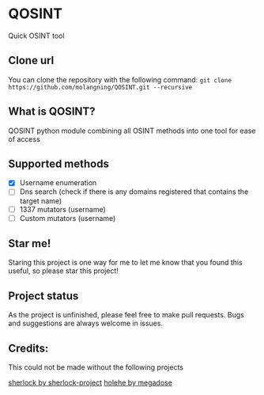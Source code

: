 # QOSINT
Quick OSINT tool

## Clone url

You can clone the repository with the following command:
`git clone https://github.com/molangning/QOSINT.git --recursive`



## What is QOSINT?

QOSINT python module combining all OSINT methods into one tool for ease of access


## Supported methods

- [x] Username enumeration 
- [ ] Dns search (check if there is any domains registered that contains the target name)
- [ ] 1337 mutators (username)
- [ ] Custom mutators (username)

## Star me!

Staring this project is one way for me to let me know that you found this useful, so please star this project!
## Project status

As the project is unfinished, please feel free to make pull requests.
Bugs and suggestions are always welcome in issues.



## Credits:

This could not be made without the following projects

[sherlock by sherlock-project](https://github.com/sherlock-project/sherlock)
[holehe by megadose](https://github.com/megadose/holehe)